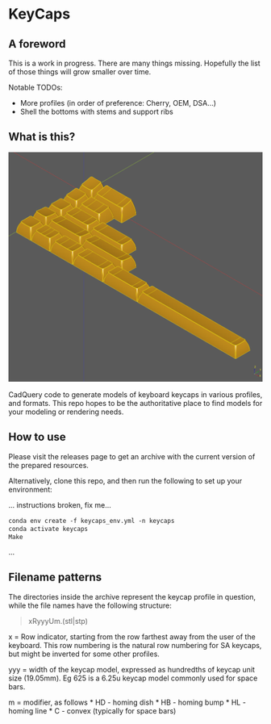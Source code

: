 # KeyCaps

## A foreword
This is a work in progress. There are many things missing. Hopefully the list of those things will grow smaller over
time.

Notable TODOs:
* More profiles (in order of preference: Cherry, OEM, DSA...)
* Shell the bottoms with stems and support ribs

## What is this?

![](screenshots/SA.png)

CadQuery code to generate models of keyboard keycaps in various profiles, and formats. This repo hopes to be the
authoritative place to find models for your modeling or rendering needs.

## How to use 
Please visit the releases page to get an archive with the current version of the prepared resources.

Alternatively, clone this repo, and then run the following to set up your environment:

... instructions broken, fix me...

```commandline
conda env create -f keycaps_env.yml -n keycaps
conda activate keycaps
Make
```

...


## Filename patterns

The directories inside the archive represent the keycap profile in question, while the file names have the following
structure:

> xRyyyUm.(stl|stp)

x = Row indicator, starting from the row farthest away from the user of the
keyboard. This row numbering is the natural row numbering for SA keycaps, but
might be inverted for some other profiles.

yyy = width of the keycap model, expressed as hundredths of keycap unit size
(19.05mm). Eg 625 is a 6.25u keycap model commonly used for space bars.

m = modifier, as follows
    * HD - homing dish
    * HB - homing bump
    * HL - homing line
    * C - convex (typically for space bars)

